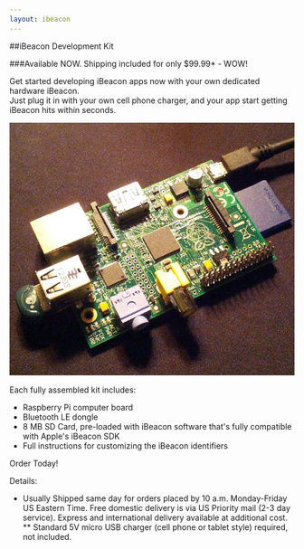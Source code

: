 ```yaml
---
layout: ibeacon
---
```


##iBeacon Development Kit

###Available NOW.  Shipping included for only $99.99*  - WOW!

Get started developing iBeacon apps now with your own dedicated hardware iBeacon.  
Just plug it in with your own cell phone charger, and your app start getting iBeacon hits within seconds.  

<img src='../blog/pibeacon.jpg'>

Each fully assembled kit includes:

* Raspberry Pi computer board
* Bluetooth LE dongle
* 8 MB SD Card, pre-loaded with iBeacon software that's fully compatible with Apple's iBeacon SDK
* Full instructions for customizing the iBeacon identifiers

Order Today!

Details:
 * Usually Shipped same day for orders placed by 10 a.m. Monday-Friday US Eastern Time.  Free domestic delivery is via US Priority mail (2-3 day service).  Express and international delivery available at additional cost.  
 ** Standard 5V micro USB charger (cell phone or tablet style) required, not included.  
